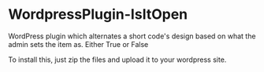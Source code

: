 # WordpressPlugin-IsItOpen
WordPress plugin which alternates a short code's design based on what the admin sets the item as. Either True or False


To install this, just zip the files and upload it to  your wordpress site. 
